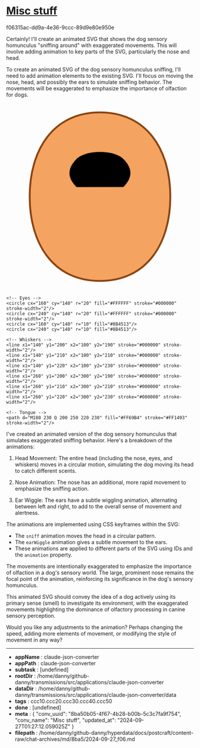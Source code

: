 # [Misc stuff](https://claude.ai/chat/8ba50b05-4f67-4b28-b00b-5c3c7fa9f754)

f06315ac-dd9a-4e36-9ccc-89d9e80e950e

 Certainly! I'll create an animated SVG that shows the dog sensory homunculus "sniffing around" with exaggerated movements. This will involve adding animation to key parts of the SVG, particularly the nose and head.

<antThinking>To create an animated SVG of the dog sensory homunculus sniffing, I'll need to add animation elements to the existing SVG. I'll focus on moving the nose, head, and possibly the ears to simulate sniffing behavior. The movements will be exaggerated to emphasize the importance of olfaction for dogs.</antThinking>

<antArtifact identifier="animated-dog-sensory-homunculus" type="image/svg+xml" title="Animated Dog Sensory Homunculus Sniffing">
<svg xmlns="http://www.w3.org/2000/svg" viewBox="0 0 400 400">
  <style>
    @keyframes sniff {
      0%, 100% { transform: translate(0, 0) rotate(0deg); }
      25% { transform: translate(-20px, -10px) rotate(-5deg); }
      75% { transform: translate(20px, -10px) rotate(5deg); }
    }
    @keyframes earWiggle {
      0%, 100% { transform: rotate(0deg); }
      50% { transform: rotate(10deg); }
    }
    #head { animation: sniff 3s ease-in-out infinite; }
    #leftEar { animation: earWiggle 1.5s ease-in-out infinite; }
    #rightEar { animation: earWiggle 1.5s ease-in-out infinite 0.75s; }
    #nose { animation: sniff 1.5s ease-in-out infinite; }
  </style>

  <!-- Body outline -->
  <path d="M200 380 C 100 380 50 300 50 200 C 50 100 100 20 200 20 C 300 20 350 100 350 200 C 350 300 300 380 200 380" fill="#F4A460" stroke="#8B4513" stroke-width="4"/>

  <g id="head">
    <!-- Greatly enlarged nose -->
    <path id="nose" d="M150 180 C 130 160 130 140 150 120 C 170 100 230 100 250 120 C 270 140 270 160 250 180 Z" fill="#000000"/>

    <!-- Eyes -->
    <circle cx="160" cy="140" r="20" fill="#FFFFFF" stroke="#000000" stroke-width="2"/>
    <circle cx="240" cy="140" r="20" fill="#FFFFFF" stroke="#000000" stroke-width="2"/>
    <circle cx="160" cy="140" r="10" fill="#8B4513"/>
    <circle cx="240" cy="140" r="10" fill="#8B4513"/>

    <!-- Whiskers -->
    <line x1="140" y1="200" x2="100" y2="190" stroke="#000000" stroke-width="2"/>
    <line x1="140" y1="210" x2="100" y2="210" stroke="#000000" stroke-width="2"/>
    <line x1="140" y1="220" x2="100" y2="230" stroke="#000000" stroke-width="2"/>
    <line x1="260" y1="200" x2="300" y2="190" stroke="#000000" stroke-width="2"/>
    <line x1="260" y1="210" x2="300" y2="210" stroke="#000000" stroke-width="2"/>
    <line x1="260" y1="220" x2="300" y2="230" stroke="#000000" stroke-width="2"/>

    <!-- Tongue -->
    <path d="M180 230 Q 200 250 220 230" fill="#FF69B4" stroke="#FF1493" stroke-width="2"/>
  </g>

  <!-- Large ears -->
  <path id="leftEar" d="M100 100 Q 60 60 80 20" fill="#F4A460" stroke="#8B4513" stroke-width="4"/>
  <path id="rightEar" d="M300 100 Q 340 60 320 20" fill="#F4A460" stroke="#8B4513" stroke-width="4"/>

  <!-- Enlarged paws -->
  <circle cx="120" cy="350" r="40" fill="#F4A460" stroke="#8B4513" stroke-width="4"/>
  <circle cx="280" cy="350" r="40" fill="#F4A460" stroke="#8B4513" stroke-width="4"/>

  <!-- Tail (small representation) -->
  <path d="M200 380 Q 220 400 240 380" fill="none" stroke="#8B4513" stroke-width="4"/>
</svg>
</antArtifact>

I've created an animated version of the dog sensory homunculus that simulates exaggerated sniffing behavior. Here's a breakdown of the animations:

1. Head Movement: The entire head (including the nose, eyes, and whiskers) moves in a circular motion, simulating the dog moving its head to catch different scents.

2. Nose Animation: The nose has an additional, more rapid movement to emphasize the sniffing action.

3. Ear Wiggle: The ears have a subtle wiggling animation, alternating between left and right, to add to the overall sense of movement and alertness.

The animations are implemented using CSS keyframes within the SVG:

- The `sniff` animation moves the head in a circular pattern.
- The `earWiggle` animation gives a subtle movement to the ears.
- These animations are applied to different parts of the SVG using IDs and the `animation` property.

The movements are intentionally exaggerated to emphasize the importance of olfaction in a dog's sensory world. The large, prominent nose remains the focal point of the animation, reinforcing its significance in the dog's sensory homunculus.

This animated SVG should convey the idea of a dog actively using its primary sense (smell) to investigate its environment, with the exaggerated movements highlighting the dominance of olfactory processing in canine sensory perception.

Would you like any adjustments to the animation? Perhaps changing the speed, adding more elements of movement, or modifying the style of movement in any way?

---

* **appName** : claude-json-converter
* **appPath** : claude-json-converter
* **subtask** : [undefined]
* **rootDir** : /home/danny/github-danny/transmissions/src/applications/claude-json-converter
* **dataDir** : /home/danny/github-danny/transmissions/src/applications/claude-json-converter/data
* **tags** : ccc10.ccc20.ccc30.ccc40.ccc50
* **done** : [undefined]
* **meta** : {
  "conv_uuid": "8ba50b05-4f67-4b28-b00b-5c3c7fa9f754",
  "conv_name": "Misc stuff",
  "updated_at": "2024-09-27T01:27:12.059025Z"
}
* **filepath** : /home/danny/github-danny/hyperdata/docs/postcraft/content-raw/chat-archives/md/8ba5/2024-09-27_f06.md
